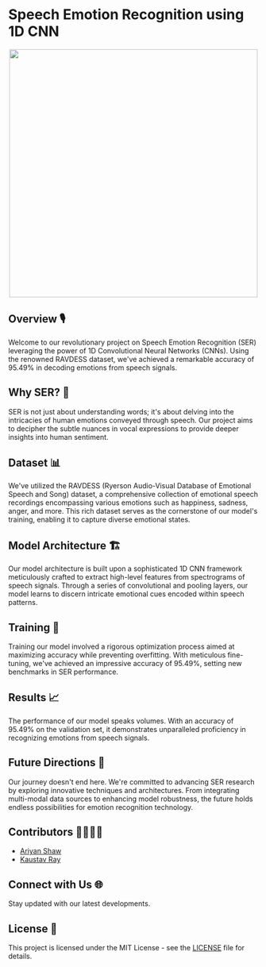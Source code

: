 # Speech Emotion Recognition using 1D CNN

<div align="center">
  <img src="https://drive.google.com/file/d/1bIFf_ZJnfNn0lhuD3zKaA4wKJ7PphDRT/view?usp=sharing" width="500px">
</div>

## Overview 🎙️

Welcome to our revolutionary project on Speech Emotion Recognition (SER) leveraging the power of 1D Convolutional Neural Networks (CNNs). Using the renowned RAVDESS dataset, we've achieved a remarkable accuracy of 95.49% in decoding emotions from speech signals.

## Why SER? 🤔

SER is not just about understanding words; it's about delving into the intricacies of human emotions conveyed through speech. Our project aims to decipher the subtle nuances in vocal expressions to provide deeper insights into human sentiment.

## Dataset 📊

We've utilized the RAVDESS (Ryerson Audio-Visual Database of Emotional Speech and Song) dataset, a comprehensive collection of emotional speech recordings encompassing various emotions such as happiness, sadness, anger, and more. This rich dataset serves as the cornerstone of our model's training, enabling it to capture diverse emotional states.

## Model Architecture 🏗️

Our model architecture is built upon a sophisticated 1D CNN framework meticulously crafted to extract high-level features from spectrograms of speech signals. Through a series of convolutional and pooling layers, our model learns to discern intricate emotional cues encoded within speech patterns.

## Training 🚀

Training our model involved a rigorous optimization process aimed at maximizing accuracy while preventing overfitting. With meticulous fine-tuning, we've achieved an impressive accuracy of 95.49%, setting new benchmarks in SER performance.

## Results 📈

The performance of our model speaks volumes. With an accuracy of 95.49% on the validation set, it demonstrates unparalleled proficiency in recognizing emotions from speech signals.

## Future Directions 🚀

Our journey doesn't end here. We're committed to advancing SER research by exploring innovative techniques and architectures. From integrating multi-modal data sources to enhancing model robustness, the future holds endless possibilities for emotion recognition technology.

## Contributors 👩‍💻👨‍💻

- [Ariyan Shaw](https://github.com/LookOutForMe)
- [Kaustav Ray](https://github.com/kaustav4646)

## Connect with Us 🌐

Stay updated with our latest developments.

## License 📜

This project is licensed under the MIT License - see the [LICENSE](LICENSE) file for details.
